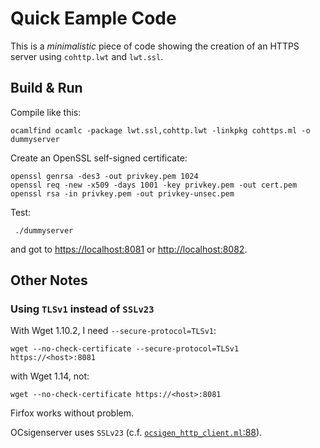 Quick Eample Code
=================

This is a *minimalistic* piece of code showing the creation of an HTTPS server
using `cohttp.lwt` and `lwt.ssl`.

Build & Run
-----------

Compile like this:

    ocamlfind ocamlc -package lwt.ssl,cohttp.lwt -linkpkg cohttps.ml -o dummyserver

Create an OpenSSL self-signed certificate:

    openssl genrsa -des3 -out privkey.pem 1024
    openssl req -new -x509 -days 1001 -key privkey.pem -out cert.pem
    openssl rsa -in privkey.pem -out privkey-unsec.pem

Test:

     ./dummyserver

and got to <https://localhost:8081> or <http://localhost:8082>.


Other Notes
-----------

### Using `TLSv1` instead of `SSLv23`

With Wget 1.10.2, I need `--secure-protocol=TLSv1`:

    wget --no-check-certificate --secure-protocol=TLSv1 https://<host>:8081

with Wget 1.14, not:

    wget --no-check-certificate https://<host>:8081

Firfox works without problem.

OCsigenserver uses `SSLv23` (c.f.
[`ocsigen_http_client.ml`:88](https://github.com/ocsigen/ocsigenserver/blob/master/src/server/ocsigen_http_client.ml#L88)).



